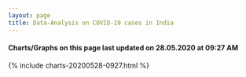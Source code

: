 ```yaml
---
layout: page
title: Data-Analysis on COVID-19 cases in India
---
```

#### Charts/Graphs on this page last updated on 28.05.2020 at 09:27 AM
{% include charts-20200528-0927.html %}
